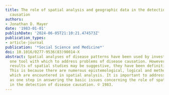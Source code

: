 ```yaml
---
title: The role of spatial analysis and geographic data in the detection of disease
  causation
authors:
- Jonathan D. Mayer
date: '1983-01-01'
publishDate: '2024-06-05T21:10:21.474573Z'
publication_types:
- article-journal
publication: '*Social Science and Medicine*'
doi: 10.1016/0277-9536(83)90014-X
abstract: Spatial analyses of disease patterns have been used by investigators as
  one tool with which to address problems of disease causation. However, while the
  results of spatial studies may be suggestive, they have been definitive only rarely.
  This is because there are numerous epistemological, logical and methodological problems
  which are encountered in spatial analysis. It is important to address these problems
  as one step in answering the basic issues concerning the role of spatial analysis
  in the detection of disease causation. © 1983.
---
```

